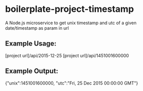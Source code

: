 # boilerplate-project-timestamp
A Node.js microservice to get unix timestamp and utc of a given date/timestamp as param in url

## Example Usage:
[project url]/api/2015-12-25
[project url]/api/1451001600000

## Example Output:
{"unix":1451001600000, "utc":"Fri, 25 Dec 2015 00:00:00 GMT"}
